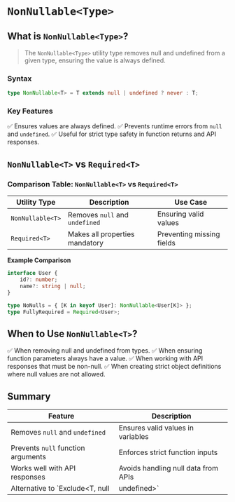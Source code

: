 # `NonNullable<Type>`

## What is `NonNullable<Type>`?

> The `NonNullable<Type>` utility type removes null and undefined from a given type, ensuring the value is always defined.

### Syntax

```typescript
type NonNullable<T> = T extends null | undefined ? never : T;
```

### Key Features

✅ Ensures values are always defined.
✅ Prevents runtime errors from `null` and `undefined`.
✅ Useful for strict type safety in function returns and API responses.

## `NonNullable<T>` vs `Required<T>`

### Comparison Table: `NonNullable<T>` vs `Required<T>`

| Utility Type      | Description                          | Use Case                          |
|-------------------|--------------------------------------|-----------------------------------|
| `NonNullable<T>`  | Removes `null` and `undefined`      | Ensuring valid values            |
| `Required<T>`     | Makes all properties mandatory      | Preventing missing fields        |

**Example Comparison**

```typescript
interface User {
    id?: number;
    name?: string | null;
}

type NoNulls = { [K in keyof User]: NonNullable<User[K]> };
type FullyRequired = Required<User>;
```

## When to Use `NonNullable<T>`?

✅ When removing null and undefined from types.
✅ When ensuring function parameters always have a value.
✅ When working with API responses that must be non-null.
✅ When creating strict object definitions where null values are not allowed.

## Summary

| Feature                        | Description                              |
|--------------------------------|------------------------------------------|
| Removes `null` and `undefined` | Ensures valid values in variables        |
| Prevents `null` function arguments | Enforces strict function inputs         |
| Works well with API responses  | Avoids handling null data from APIs      |
| Alternative to `Exclude<T, null | undefined>` | Simplifies type definitions |
